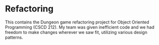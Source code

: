 # Refactoring

This contains the Dungeon game refactoring project for Object Oriented Programming (CSCD 212).
My team was given inefficient code and we had freedom to make changes wherever we saw fit, utilizing various design patterns.
